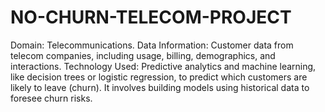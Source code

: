 # NO-CHURN-TELECOM-PROJECT
Domain: Telecommunications.
Data Information: Customer data from telecom companies, including usage, billing, demographics, and interactions.
Technology Used: Predictive analytics and machine learning, like decision trees or logistic regression, to predict which customers are likely to leave (churn). It involves building models using historical data to foresee churn risks.
    
